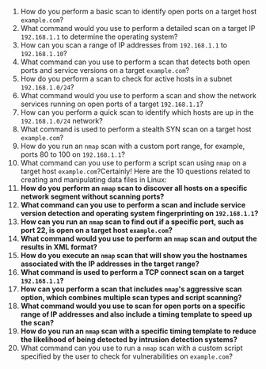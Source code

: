 
1. How do you perform a basic scan to identify open ports on a target host `example.com`?
2. What command would you use to perform a detailed scan on a target IP `192.168.1.1` to determine the operating system?
3. How can you scan a range of IP addresses from `192.168.1.1` to `192.168.1.10`?
4. What command can you use to perform a scan that detects both open ports and service versions on a target `example.com`?
5. How do you perform a scan to check for active hosts in a subnet `192.168.1.0/24`?
6. What command would you use to perform a scan and show the network services running on open ports of a target `192.168.1.1`?
7. How can you perform a quick scan to identify which hosts are up in the `192.168.1.0/24` network?
8. What command is used to perform a stealth SYN scan on a target host `example.com`?
9. How do you run an `nmap` scan with a custom port range, for example, ports 80 to 100 on `192.168.1.1`?
10. What command can you use to perform a script scan using `nmap` on a target host `example.com`?Certainly! Here are the 10 questions related to creating and manipulating data files in Linux:
11. **How do you perform an `nmap` scan to discover all hosts on a specific network segment without scanning ports?**
12. **What command can you use to perform a scan and include service version detection and operating system fingerprinting on `192.168.1.1`?**
13. **How can you run an `nmap` scan to find out if a specific port, such as port 22, is open on a target host `example.com`?**
14. **What command would you use to perform an `nmap` scan and output the results in XML format?**
15. **How do you execute an `nmap` scan that will show you the hostnames associated with the IP addresses in the target range?**
16. **What command is used to perform a TCP connect scan on a target `192.168.1.1`?**
17. **How can you perform a scan that includes `nmap`'s aggressive scan option, which combines multiple scan types and script scanning?**
18. **What command would you use to scan for open ports on a specific range of IP addresses and also include a timing template to speed up the scan?**
19. **How do you run an `nmap` scan with a specific timing template to reduce the likelihood of being detected by intrusion detection systems?**
20. What command can you use to run a `nmap` scan with a custom script specified by the user to check for vulnerabilities on `example.com`?
